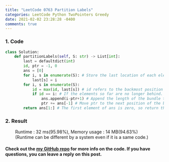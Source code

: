 ```yaml
---
title: "LeetCode 0763 Partition Labels"
categories: LeetCode Python TwoPointers Greedy
date: 2021-02-02 23:28:28 -0400
comments: true
---
```


### 1. Code
```python
class Solution:
    def partitionLabels(self, S: str) -> List[int]:
        last = defaultdict(int)
        id, ptr = -1, 0
        ans = [0]
        for i, s in enumerate(S): # Store the last location of each element.
            last[s] = i
        for i, s in enumerate(S):
            id = max(id, last[s]) # id refers to the backmost position of the elements in a bundle.
            if id == i: # If the elements so far are no longer behind.
                ans.append(i-ptr+1) # Append the length of the bundle to ans.
                ptr += ans[-1] # Move ptr to the next position of the bundle.
        return ans[1:] # The first element of ans is zero, so return the remaining element except it.
```

### 2. Result
&nbsp;&nbsp;&nbsp;&nbsp;&nbsp;&nbsp;&nbsp;&nbsp;Runtime : 32 ms(95.98%), Memory usage : 14 MB(94.63%)  
&nbsp;&nbsp;&nbsp;&nbsp;&nbsp;&nbsp;&nbsp;&nbsp;(Runtime can be different by a system even if it is a same code.)

#### Check out the [my GitHub repo][hyuk-gh] for more info on the code. If you have questions, you can leave a reply on this post.
[hyuk-gh]: https://github.com/dlgur1994/StudyAlgorithms
